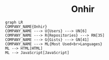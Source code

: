 <h1 align="center">Onhir</h1>

```mermaid
graph LR
COMPANY_NAME{Onhir}
COMPANY_NAME ---> U{Users} ---> UN[6]
COMPANY_NAME ---> R{Repositories} ---> RN[35]
COMPANY_NAME ---> G{Gists} ---> GN[41]
COMPANY_NAME ---> ML{Most Used<br>Languages}
ML --> HTML[HTML]
ML --> JavaScript[JavaScript]
```
